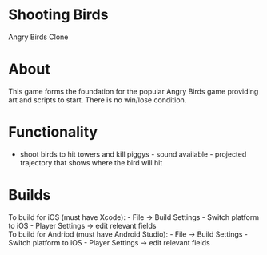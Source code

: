 # Shooting Birds
Angry Birds Clone

# About
This game forms the foundation for the popular Angry Birds game providing art and scripts to start. There is no win/lose condition.

# Functionality
- shoot birds to hit towers and kill piggys                                                                                    - sound available                                                                                                              - projected trajectory that shows where the bird will hit

# Builds 
To build for iOS (must have Xcode):                                                                                              - File -> Build Settings                                                                                                      - Switch platform to iOS                                                                                                      - Player Settings -> edit relevant fields                                                                                    
To build for Andriod (must have Android Studio):                                                                                  - File -> Build Settings                                                                                                      - Switch platform to iOS                                                                                                      - Player Settings -> edit relevant fields  
